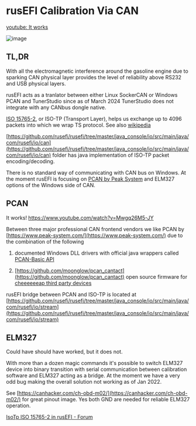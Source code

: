# rusEFI Calibration Via CAN

[youtube: It works](https://youtu.be/Mwgq26M5-JY)

![image](https://github.com/rusefi/rusefi/assets/48498823/0b210af4-4f56-49b6-b8ac-87b1af0384fd)

## TL,DR

With all the electromagnetic interference around the gasoline engine due to sparking CAN physical layer provides the level of reliability above RS232 and USB physical layers.

rusEFI acts as a tranlator between either Linux SockerCAN or Windows PCAN and TunerStudio since as of March 2024 TunerStudio does not integrate with any CANbus dongle native.

[ISO 15765-2](PDFs/ISO-15765-2-2004.pdf), or ISO-TP (Transport Layer), helps us exchange up to 4096 packets into which we wrap TS protocol. See also [wikipedia](https://en.wikipedia.org/wiki/ISO_15765-2)

[https://github.com/rusefi/rusefi/tree/master/java_console/io/src/main/java/com/rusefi/io/can](https://github.com/rusefi/rusefi/tree/master/java_console/io/src/main/java/com/rusefi/io/can) folder has java implementation of ISO-TP packet encoding/decoding.

There is no standard way of communicating with CAN bus on Windows. At the moment rusEFI is focusing on [PCAN by Peak System](https://www.peak-system.com/) and ELM327 options of the Windows side of CAN.

## PCAN

It works! https://www.youtube.com/watch?v=Mwgq26M5-JY

Between three major professional CAN frontend vendors we like PCAN by [https://www.peak-system.com/](https://www.peak-system.com/) due to the combination of the following

1) documented Windows DLL drivers with official java wrappers called [PCAN-Basic API](https://www.peak-system.com/PCAN-Basic.239.0.html?&L=1)

2) [https://github.com/moonglow/pcan_cantact](https://github.com/moonglow/pcan_cantact) open source firmware for [cheeeeeeap third party devices](https://rusefi.com/forum/viewtopic.php?f=13&t=2243 )

rusEFI bridge between PCAN and ISO-TP is located at [https://github.com/rusefi/rusefi/tree/master/java_console/io/src/main/java/com/rusefi/io/stream](https://github.com/rusefi/rusefi/tree/master/java_console/io/src/main/java/com/rusefi/io/stream)

## ELM327

Could have should have worked, but it does not.

With more than a dozen magic commands it's possible to switch ELM327 device into binary transition with serial communication between calibration software and ELM327 acting as a bridge. At the moment we have a very odd bug making the overall solution not working as of Jan 2022.

See [https://canhacker.com/ch-obd-m02/](https://canhacker.com/ch-obd-m02/) for great pinout image. Yes both GND are needed for reliable ELM327 operation.

[IsoTp ISO 15765-2 in rusEFI - Forum](https://rusefi.com/forum/viewtopic.php?f=5&t=2233)
